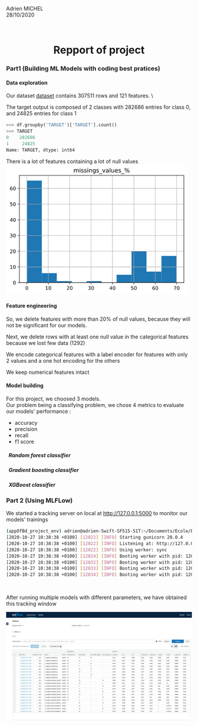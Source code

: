 Adrien MICHEL \
28/10/2020

<br>

# <center> Repport of project </center>

### Part1 (Building ML Models with coding best pratices)

#### Data exploration

Our dataset [dataset](https://www.kaggle.com/c/home-credit-default-risk/data) contains 307511 rows and 121 features. \

The target output is composed of 2 classes with 282686 entries for class 0, and 24825 entries for class 1
```py
>>> df.groupby('TARGET')['TARGET'].count()
>>> TARGET
0    282686
1     24825
Name: TARGET, dtype: int64
```
There is a lot of features containing a lot of null values
![missval](plots/missing_values.png)




#### Feature engineering

So, we delete features with more than 20% of null values, because they will not be significant for our models.

Next, we delete rows with at least one null value in the categorical features because we lost few data (1292)

We encode categorical features with a label encoder for features with only 2 values and a one hot encoding for the others

We keep numerical features intact

#### Model building

For this project, we choosed 3 models. \
Our problem being a classifying problem, we chose 4 metrics to evaluate our models' performance : 
* accuracy
* precision
* recall
* f1 score

##### &nbsp;&nbsp;*Random forest classifier*
##### &nbsp;&nbsp;*Gradient boosting classifier*
##### &nbsp;&nbsp;*XGBoost classifier*

### Part 2 (Using MLFLow)

We started a tracking server on local at http://127.0.0.1:5000 to monitor our models' trainings

```sh
(appOfBd_project_env) adrien@adrien-Swift-SF515-51T:~/Documents/Ecole/EFREI/M2-EFREI/Applications of Big Data/appBdProject$ mlflow server
[2020-10-27 10:38:38 +0100] [12022] [INFO] Starting gunicorn 20.0.4
[2020-10-27 10:38:38 +0100] [12022] [INFO] Listening at: http://127.0.0.1:5000 (12022)
[2020-10-27 10:38:38 +0100] [12022] [INFO] Using worker: sync
[2020-10-27 10:38:38 +0100] [12024] [INFO] Booting worker with pid: 12024
[2020-10-27 10:38:38 +0100] [12032] [INFO] Booting worker with pid: 12032
[2020-10-27 10:38:38 +0100] [12033] [INFO] Booting worker with pid: 12033
[2020-10-27 10:38:38 +0100] [12034] [INFO] Booting worker with pid: 12034
```
<br>

After running multiple models with different parameters, we have obtained this tracking window

![mlflow](plots/mlflow.png)

